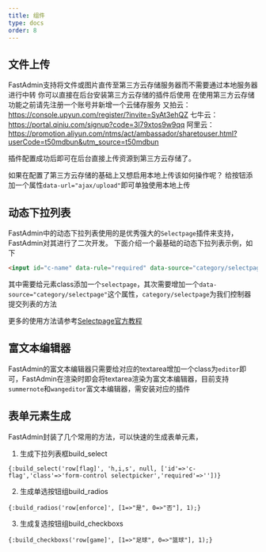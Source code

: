 ```yaml
---
title: 组件
type: docs
order: 8
---
```


## 文件上传

FastAdmin支持将文件或图片直传至第三方云存储服务器而不需要通过本地服务器进行中转
你可以直接在后台安装第三方云存储的插件后使用
在使用第三方云存储功能之前请先注册一个账号并新增一个云储存服务
又拍云：https://console.upyun.com/register/?invite=SyAt3ehQZ
七牛云：https://portal.qiniu.com/signup?code=3l79xtos9w9qq
阿里云：https://promotion.aliyun.com/ntms/act/ambassador/sharetouser.html?userCode=t50mdbun&utm_source=t50mdbun 

插件配置成功后即可在后台直接上传资源到第三方云存储了。

如果在配置了第三方云存储的基础上又想启用本地上传该如何操作呢？
给按钮添加一个属性`data-url="ajax/upload"`即可单独使用本地上传



## 动态下拉列表

FastAdmin中的动态下拉列表使用的是优秀强大的`Selectpage`插件来支持，FastAdmin对其进行了二次开发。
下面介绍一个最基础的动态下拉列表示例，如下
```html
<input id="c-name" data-rule="required" data-source="category/selectpage" class="form-control selectpage" name="row[name]" type="text" value="">
```
其中需要给元素class添加一个`selectpage`，其次需要增加一个`data-source="category/selectpage"`这个属性，`category/selectpage`为我们控制器提交列表的方法

更多的使用方法请参考[Selectpage官方教程](https://terryz.github.io/)

## 富文本编辑器

FastAdmin的富文本编辑器只需要给对应的textarea增加一个class为`editor`即可，FastAdmin在渲染时即会将textarea渲染为富文本编辑器，目前支持`summernote`和`wangeditor`富文本编辑器，需安装对应的插件

## 表单元素生成

FastAdmin封装了几个常用的方法，可以快速的生成表单元素，

1. 生成下拉列表框build_select

```
{:build_select('row[flag]', 'h,i,s', null, ['id'=>'c-flag','class'=>'form-control selectpicker','required'=>''])}
```

2. 生成单选按钮组build_radios

```
{:build_radios('row[enforce]', [1=>"是", 0=>"否"], 1);}
```

3. 生成复选按钮组build_checkboxs

```
{:build_checkboxs('row[game]', [1=>"足球", 0=>"篮球"], 1);}
```